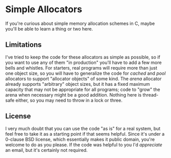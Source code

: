 # Simple Allocators

If you're curious about simple memory allocation schemes in C, maybe you'll be
able to learn a thing or two here.

## Limitations

I've tried to keep the code for these allocators as simple as possible, so if
you want to use any of them "in production" you'll have to add a few more bells
and whistles.
For starters, real programs will require more than just one object size, so you
will have to generalize the code for *cached* and *pool* allocators to support
"allocator objects" of some kind.
The *arena* allocator already supports "arbitrary" object sizes, but it has a
fixed maximum capacity that may not be appropriate for all programs; code to
"grow" the arena when necessary might be a good addition.
Nothing here is thread-safe either, so you may need to throw in a lock or three.

## License

I very much doubt that you can use the code "as is" for a real system, but feel
free to take it as a starting point if that seems helpful. Since it's under a
0-clause BSD license, which essentially makes it public domain, you're welcome
to do as you please. If the code was helpful to you I'd *appreciate* an email,
but it's certainly not required.
